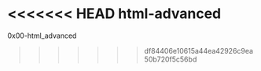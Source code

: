 <<<<<<< HEAD
html-advanced
=======
0x00-html_advanced
>>>>>>> df84406e10615a44ea42926c9ea50b720f5c56bd
